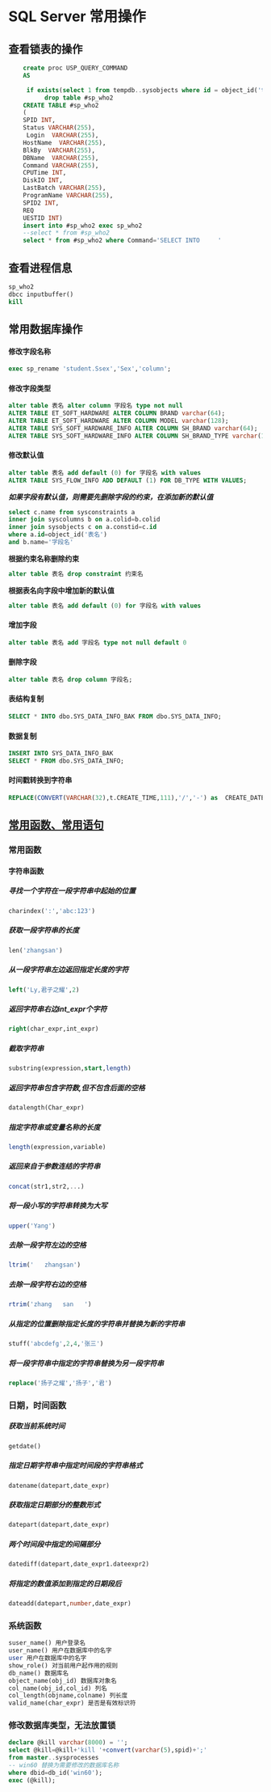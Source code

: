 # SQL Server 常用操作

## 查看锁表的操作
```sql 
	create proc USP_QUERY_COMMAND
    AS 

     if exists(select 1 from tempdb..sysobjects where id = object_id('tempdb..#sp_who2'))
          drop table #sp_who2
    CREATE TABLE #sp_who2
    (
    SPID INT,
    Status VARCHAR(255),
     Login  VARCHAR(255),
    HostName  VARCHAR(255),
    BlkBy  VARCHAR(255),
    DBName  VARCHAR(255),
    Command VARCHAR(255),
    CPUTime INT,
    DiskIO INT,
    LastBatch VARCHAR(255),
    ProgramName VARCHAR(255),
    SPID2 INT,
    REQ
    UESTID INT)
    insert into #sp_who2 exec sp_who2
    --select * from #sp_who2
    select * from #sp_who2 where Command='SELECT INTO     ' 
```
## 查看进程信息
```sql 
sp_who2 
dbcc inputbuffer()
kill 
```

## 常用数据库操作

####  修改字段名称
```sql
exec sp_rename 'student.Ssex','Sex','column';
```
####  修改字段类型
```sql 
alter table 表名 alter column 字段名 type not null
ALTER TABLE ET_SOFT_HARDWARE ALTER COLUMN BRAND varchar(64);
ALTER TABLE ET_SOFT_HARDWARE ALTER COLUMN MODEL varchar(128);
ALTER TABLE SYS_SOFT_HARDWARE_INFO ALTER COLUMN SH_BRAND varchar(64);
ALTER TABLE SYS_SOFT_HARDWARE_INFO ALTER COLUMN SH_BRAND_TYPE varchar(128);
```
#### 修改默认值
```sql
alter table 表名 add default (0) for 字段名 with values
ALTER TABLE SYS_FLOW_INFO ADD DEFAULT (1) FOR DB_TYPE WITH VALUES;
```
***如果字段有默认值，则需要先删除字段的约束，在添加新的默认值***

```sql
select c.name from sysconstraints a 
inner join syscolumns b on a.colid=b.colid 
inner join sysobjects c on a.constid=c.id
where a.id=object_id('表名') 
and b.name='字段名'
```
**根据约束名称删除约束**
```sql
alter table 表名 drop constraint 约束名
```
**根据表名向字段中增加新的默认值**
```sql
alter table 表名 add default (0) for 字段名 with values
```
#### 增加字段

```sql
alter table 表名 add 字段名 type not null default 0
```

#### 删除字段

```sql
alter table 表名 drop column 字段名;
```

#### 表结构复制

```sql
SELECT * INTO dbo.SYS_DATA_INFO_BAK FROM dbo.SYS_DATA_INFO;
```

#### 数据复制

```sql
INSERT INTO SYS_DATA_INFO_BAK
SELECT * FROM dbo.SYS_DATA_INFO;
```

#### 

#### 时间戳转换到字符串

```sql
REPLACE(CONVERT(VARCHAR(32),t.CREATE_TIME,111),'/','-') as  CREATE_DATE
```

##  [常用函数、常用语句](https://www.cnblogs.com/sxxjyj/p/6180711.html)

### 常用函数
#### 字符串函数
##### 寻找一个字符在一段字符串中起始的位置
```sql
charindex(':','abc:123')  
```
##### 获取一段字符串的长度
```sql
len('zhangsan')   
```
##### 从一段字符串左边返回指定长度的字符
```sql
left('Ly,君子之耀',2)   
```
##### 返回字符串右边int_expr个字符
```sql
right(char_expr,int_expr)
```
##### 截取字符串
```sql
substring(expression,start,length)
```
##### 返回字符串包含字符数,但不包含后面的空格
```sql
datalength(Char_expr)  
```
##### 指定字符串或变量名称的长度
```sql
length(expression,variable)
```
##### 返回来自于参数连结的字符串
```sql
concat(str1,str2,...) 
```
##### 将一段小写的字符串转换为大写
```sql
upper('Yang') 
```
##### 去除一段字符左边的空格
```sql
ltrim('   zhangsan') 
```
##### 去除一段字符右边的空格
```sql
rtrim('zhang   san   ') 
```
##### 从指定的位置删除指定长度的字符串并替换为新的字符串
```sql
stuff('abcdefg',2,4,'张三') 
```
##### 将一段字符串中指定的字符串替换为另一段字符串
```sql
replace('扬子之耀','扬子','君') 
```

### 日期，时间函数

##### 获取当前系统时间
```sql
getdate() 
```
##### 指定日期字符串中指定时间段的字符串格式
```sql
datename(datepart,date_expr)
```
##### 获取指定日期部分的整数形式
```sql
datepart(datepart,date_expr) 
```
##### 两个时间段中指定的间隔部分
```sql
datediff(datepart,date_expr1.dateexpr2)
```
##### 将指定的数值添加到指定的日期段后
```sql
dateadd(datepart,number,date_expr) 
```
###  系统函数
```sql
suser_name() 用户登录名
user_name() 用户在数据库中的名字
user 用户在数据库中的名字
show_role() 对当前用户起作用的规则
db_name() 数据库名
object_name(obj_id) 数据库对象名
col_name(obj_id,col_id) 列名
col_length(objname,colname) 列长度
valid_name(char_expr) 是否是有效标识符
```

### 修改数据库类型，无法放置锁

```sql
declare @kill varchar(8000) = '';
select @kill=@kill+'kill '+convert(varchar(5),spid)+';'
from master..sysprocesses
-- win60 替换为需要修改的数据库名称
where dbid=db_id('win60');
exec (@kill);
```

